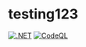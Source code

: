 # testing123

[![.NET](https://github.com/hognefossland/testing123/actions/workflows/dotnet.yml/badge.svg)](https://github.com/hognefossland/testing123/actions/workflows/dotnet.yml)
[![CodeQL](https://github.com/hognefossland/testing123/actions/workflows/codeql-analysis.yml/badge.svg)](https://github.com/hognefossland/testing123/actions/workflows/codeql-analysis.yml)
